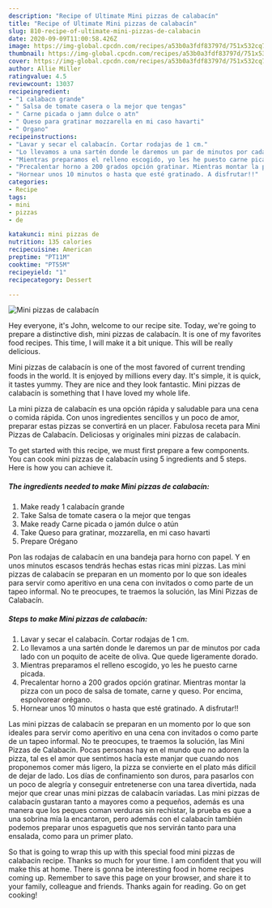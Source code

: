 ```yaml
---
description: "Recipe of Ultimate Mini pizzas de calabacín"
title: "Recipe of Ultimate Mini pizzas de calabacín"
slug: 810-recipe-of-ultimate-mini-pizzas-de-calabacin
date: 2020-09-09T11:00:58.426Z
image: https://img-global.cpcdn.com/recipes/a53b0a3fdf83797d/751x532cq70/mini-pizzas-de-calabacin-foto-principal.jpg
thumbnail: https://img-global.cpcdn.com/recipes/a53b0a3fdf83797d/751x532cq70/mini-pizzas-de-calabacin-foto-principal.jpg
cover: https://img-global.cpcdn.com/recipes/a53b0a3fdf83797d/751x532cq70/mini-pizzas-de-calabacin-foto-principal.jpg
author: Allie Miller
ratingvalue: 4.5
reviewcount: 13037
recipeingredient:
- "1 calabacn grande"
- " Salsa de tomate casera o la mejor que tengas"
- " Carne picada o jamn dulce o atn"
- " Queso para gratinar mozzarella en mi caso havarti"
- " Organo"
recipeinstructions:
- "Lavar y secar el calabacín. Cortar rodajas de 1 cm."
- "Lo llevamos a una sartén donde le daremos un par de minutos por cada lado con un poquito de aceite de oliva. Que quede ligeramente dorado."
- "Mientras preparamos el relleno escogido, yo les he puesto carne picada."
- "Precalentar horno a 200 grados opción gratinar. Mientras montar la pizza con un poco de salsa de tomate, carne y queso. Por encima, espolvorear orégano."
- "Hornear unos 10 minutos o hasta que esté gratinado. A disfrutar!!"
categories:
- Recipe
tags:
- mini
- pizzas
- de

katakunci: mini pizzas de 
nutrition: 135 calories
recipecuisine: American
preptime: "PT11M"
cooktime: "PT55M"
recipeyield: "1"
recipecategory: Dessert

---
```



![Mini pizzas de calabacín](https://img-global.cpcdn.com/recipes/a53b0a3fdf83797d/751x532cq70/mini-pizzas-de-calabacin-foto-principal.jpg)

Hey everyone, it's John, welcome to our recipe site. Today, we're going to prepare a distinctive dish, mini pizzas de calabacín. It is one of my favorites food recipes. This time, I will make it a bit unique. This will be really delicious.

Mini pizzas de calabacín is one of the most favored of current trending foods in the world. It is enjoyed by millions every day. It's simple, it is quick, it tastes yummy. They are nice and they look fantastic. Mini pizzas de calabacín is something that I have loved my whole life.

La mini pizza de calabacín es una opción rápida y saludable para una cena o comida rápida. Con unos ingredientes sencillos y un poco de amor, preparar estas pizzas se convertirá en un placer. Fabulosa receta para Mini Pizzas de Calabacín. Deliciosas y originales mini pizzas de calabacín.


To get started with this recipe, we must first prepare a few components. You can cook mini pizzas de calabacín using 5 ingredients and 5 steps. Here is how you can achieve it.

<!--inarticleads1-->

##### The ingredients needed to make Mini pizzas de calabacín:

1. Make ready 1 calabacín grande
1. Take  Salsa de tomate casera o la mejor que tengas
1. Make ready  Carne picada o jamón dulce o atún
1. Take  Queso para gratinar, mozzarella, en mi caso havarti
1. Prepare  Orégano


Pon las rodajas de calabacín en una bandeja para horno con papel. Y en unos minutos escasos tendrás hechas estas ricas mini pizzas. Las mini pizzas de calabacín se preparan en un momento por lo que son ideales para servir como aperitivo en una cena con invitados o como parte de un tapeo informal. No te preocupes, te traemos la solución, las Mini Pizzas de Calabacín. 

<!--inarticleads2-->

##### Steps to make Mini pizzas de calabacín:

1. Lavar y secar el calabacín. Cortar rodajas de 1 cm.
1. Lo llevamos a una sartén donde le daremos un par de minutos por cada lado con un poquito de aceite de oliva. Que quede ligeramente dorado.
1. Mientras preparamos el relleno escogido, yo les he puesto carne picada.
1. Precalentar horno a 200 grados opción gratinar. Mientras montar la pizza con un poco de salsa de tomate, carne y queso. Por encima, espolvorear orégano.
1. Hornear unos 10 minutos o hasta que esté gratinado. A disfrutar!!


Las mini pizzas de calabacín se preparan en un momento por lo que son ideales para servir como aperitivo en una cena con invitados o como parte de un tapeo informal. No te preocupes, te traemos la solución, las Mini Pizzas de Calabacín. Pocas personas hay en el mundo que no adoren la pizza, tal es el amor que sentimos hacía este manjar que cuando nos proponemos comer más ligero, la pizza se convierte en el plato más difícil de dejar de lado. Los días de confinamiento son duros, para pasarlos con un poco de alegría y conseguir entretenerse con una tarea divertida, nada mejor que crear unas mini pizzas de calabacín variadas. Las mini pizzas de calabacín gustaran tanto a mayores como a pequeños, además es una manera que los peques coman verduras sin rechistar, la prueba es que a una sobrina mía la encantaron, pero además con el calabacín también podemos preparar unos espaguetis que nos servirán tanto para una ensalada, como para un primer plato. 

So that is going to wrap this up with this special food mini pizzas de calabacín recipe. Thanks so much for your time. I am confident that you will make this at home. There is gonna be interesting food in home recipes coming up. Remember to save this page on your browser, and share it to your family, colleague and friends. Thanks again for reading. Go on get cooking!
